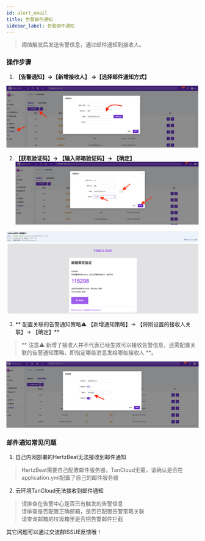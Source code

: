 ```yaml
---
id: alert_email  
title: 告警邮件通知      
sidebar_label: 告警邮件通知   
---
```


> 阈值触发后发送告警信息，通过邮件通知到接收人。      

### 操作步骤   

1. **【告警通知】->【新增接收人】 ->【选择邮件通知方式】** 

![email](/img/docs/help/alert-notice-1.png)   

2. **【获取验证码】-> 【输入邮箱验证码】-> 【确定】**   
![email](/img/docs/help/alert-notice-2.png)    

![email](/img/docs/help/alert-notice-3.png)   

3. ** 配置关联的告警通知策略⚠️ 【新增通知策略】-> 【将刚设置的接收人关联】-> 【确定】**  

> ** 注意⚠️ 新增了接收人并不代表已经生效可以接收告警信息，还需配置关联的告警通知策略，即指定哪些消息发给哪些接收人 **。   

![email](/img/docs/help/alert-notice-4.png)    


### 邮件通知常见问题   

1. 自己内网部署的HertzBeat无法接收到邮件通知   
> HertzBeat需要自己配置邮件服务器，TanCloud无需，请确认是否在application.yml配置了自己的邮件服务器     

2. 云环境TanCloud无法接收到邮件通知  
> 请排查在告警中心是否已有触发的告警信息   
> 请排查是否配置正确邮箱，是否已配置告警策略关联  
> 请查询邮箱的垃圾箱里是否把告警邮件拦截     

其它问题可以通过交流群ISSUE反馈哦！  
